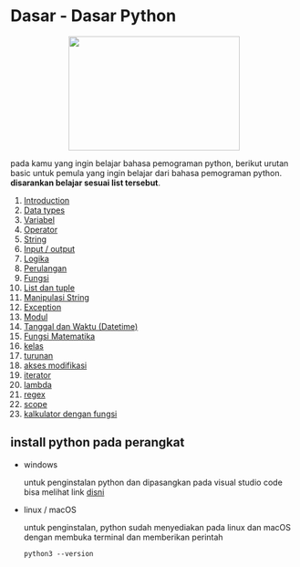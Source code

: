 # Dasar - Dasar Python

<p align="center">
  <img src="https://64.media.tumblr.com/c70e8fcdf61a132a873f99db163896a2/tumblr_o48ggtdpJA1sfmahro1_400.gifv" width=300 height=200>
</p>


pada kamu yang ingin belajar bahasa pemograman python, berikut urutan basic untuk pemula yang ingin belajar dari bahasa pemograman python. **disarankan belajar sesuai list tersebut**.

1. [Introduction](00_introduction)
2. [Data types](01_tipe_data)
3. [Variabel](02_variable)
4. [Operator](03_operator)
5. [String](04_string)
6. [Input / output](05_input_output)
7. [Logika](06_logika_percabangan)
8. [Perulangan](07_perulangan)
9. [Fungsi](08_fungsi)
10. [List dan tuple](09_list_tuple)
11. [Manipulasi String](10_manipulasi_string)
12. [Exception](11_exception)
13. [Modul](12_module)
14. [Tanggal dan Waktu (Datetime)](13_python_datetime)
15. [Fungsi Matematika](14_python_math)
16. [kelas](15_class)
17. [turunan](16_inheritance)
18. [akses modifikasi](17_akses_modifikasi)
19. [iterator](18_iterator)
20. [lambda](19_lambda)
21. [regex](20_regex)
22. [scope](21_scope)
23. [kalkulator dengan fungsi](22_kalkulator_dengan_fungsi)


## install python pada perangkat

- windows

    untuk penginstalan python dan dipasangkan pada visual studio code bisa melihat link [disni](https://www.youtube.com/watch?v=OSmaWPSgvTQ&list=PLZS-MHyEIRo59lUBwU-XHH7Ymmb04ffOY&index=2)

- linux / macOS
    
    untuk penginstalan, python sudah menyediakan pada linux dan macOS dengan membuka terminal dan memberikan perintah
    ```
    python3 --version
    ```